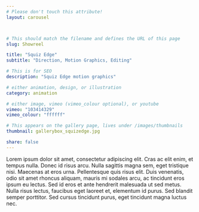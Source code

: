 ```yaml
---
# Please don't touch this attribute!
layout: carousel



# This should match the filename and defines the URL of this page
slug: Showreel

title: "Squiz Edge"
subtitle: "Direction, Motion Graphics, Editing"

# This is for SEO
description: "Squiz Edge motion graphics"

# either animation, design, or illustration
category: animation

# either image, vimeo (vimeo_colour optional), or youtube
vimeo: "103414329"
vimeo_colour: "ffffff"

# This appears on the gallery page, lives under /images/thumbnails
thumbnail: gallerybox_squizedge.jpg

share: false
---
```


Lorem ipsum dolor sit amet, consectetur adipiscing elit. Cras ac elit enim, et tempus nulla. Donec id risus arcu. Nulla sagittis magna sem, eget tristique nisi. Maecenas at eros urna. Pellentesque quis risus elit. Duis venenatis, odio sit amet rhoncus aliquam, mauris mi sodales arcu, ac tincidunt eros ipsum eu lectus. Sed id eros et ante hendrerit malesuada ut sed metus. Nulla risus lectus, faucibus eget laoreet et, elementum id purus. Sed blandit semper porttitor. Sed cursus tincidunt purus, eget tincidunt magna luctus nec.
